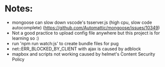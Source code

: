 # Notes:

- mongoose can slow down vscode's tsserver.js (high cpu, slow code autocomplete) (https://github.com/Automattic/mongoose/issues/10349)
- Not a good practice to upload config file anywhere but this project is for learning so :)
- run 'npm run watch:js' to create bundle files for pug
- net::ERR_BLOCKED_BY_CLIENT with ajax is caused by adblock
- mapbox and scripts not working caused by helmet's Content Security Policy
